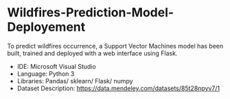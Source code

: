 # Wildfires-Prediction-Model-Deployement
To predict wildfires occurrence, a Support Vector Machines model has been built, trained and deployed with a web interface using Flask.
* IDE: Microsoft Visual Studio
* Language: Python 3
* Libraries: Pandas/ sklearn/ Flask/ numpy
* Dataset Description: https://data.mendeley.com/datasets/85t28npyv7/1
